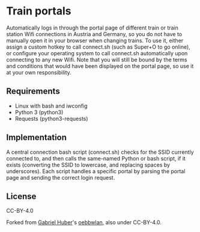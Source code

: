 # Train portals 

Automatically logs in through the portal page of different train or train station Wifi connections in Austria and Germany, so you do not have to manually open it in your browser when changing trains. To use it, either assign a custom hotkey to call connect.sh (such as Super+O to go online), or configure your operating system to call connect.sh automatically upon connecting to any new Wifi. Note that you will still be bound by the terms and conditions that would have been displayed on the portal page, so use it at your own responsibility.

## Requirements

* Linux with bash and iwconfig
* Python 3 (python3)
* Requests (python3-requests)

## Implementation

A central connection bash script (connect.sh) checks for the SSID currently connected to, and then calls the same-named Python or bash script, if it exists (converting the SSID to lowercase, and replacing spaces by underscores). Each script handles a specific portal by parsing the portal page and sending the correct login request.

## License

CC-BY-4.0

Forked from [Gabriel Huber](https://github.com/Yepoleb)'s [oebbwlan](https://github.com/Yepoleb/oebbwlan/), also under CC-BY-4.0.
